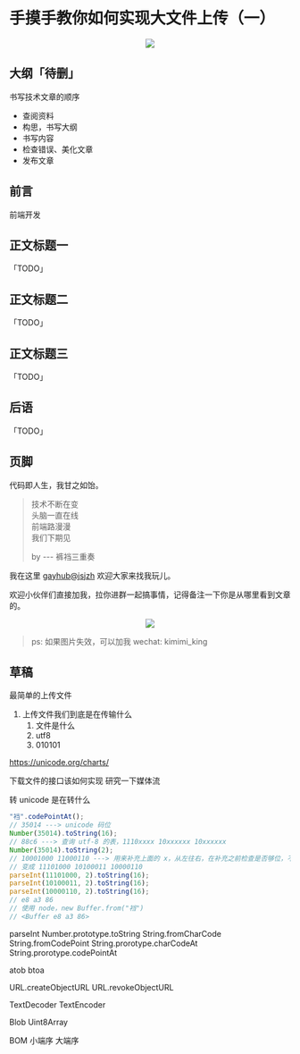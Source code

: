 # 手摸手教你如何实现大文件上传（一）

<div align="center">
  <image src="https://p3-juejin.byteimg.com/tos-cn-i-k3u1fbpfcp/d45a010de01a413ab7101a4479b1ad5e~tplv-k3u1fbpfcp-zoom-1.image" />
</div>

## 大纲「待删」

书写技术文章的顺序

- 查阅资料
- 构思，书写大纲
- 书写内容
- 检查错误、美化文章
- 发布文章

## 前言

前端开发

## 正文标题一

「TODO」

## 正文标题二

「TODO」

## 正文标题三

「TODO」

## 后语

「TODO」

## 页脚

代码即人生，我甘之如饴。

> 技术不断在变  
> 头脑一直在线  
> 前端路漫漫  
> 我们下期见
>
> by --- 裤裆三重奏

我在这里 [gayhub@jsjzh](https://github.com/jsjzh) 欢迎大家来找我玩儿。

欢迎小伙伴们直接加我，拉你进群一起搞事情，记得备注一下你是从哪里看到文章的。

<div align="center">
  <image src="https://p1-juejin.byteimg.com/tos-cn-i-k3u1fbpfcp/53fb3e16b1f64ebbb8aee73734371257~tplv-k3u1fbpfcp-watermark.image" />
</div>

> ps: 如果图片失效，可以加我 wechat: kimimi_king

## 草稿

最简单的上传文件

1. 上传文件我们到底是在传输什么
   1. 文件是什么
   2. utf8
   3. 010101

https://unicode.org/charts/

下载文件的接口该如何实现
研究一下媒体流

转 unicode 是在转什么

```js
"裆".codePointAt();
// 35014 ---> unicode 码位
Number(35014).toString(16);
// 88c6 ---> 查询 utf-8 的表，1110xxxx 10xxxxxx 10xxxxxx
Number(35014).toString(2);
// 10001000 11000110 ---> 用来补充上面的 x，从左往右，在补充之前检查是否够位，不够的话左边补 0
// 变成 11101000 10100011 10000110
parseInt(11101000, 2).toString(16);
parseInt(10100011, 2).toString(16);
parseInt(10000110, 2).toString(16);
// e8 a3 86
// 使用 node，new Buffer.from("裆")
// <Buffer e8 a3 86>
```

parseInt
Number.prototype.toString
String.fromCharCode
String.fromCodePoint
String.prorotype.charCodeAt
String.prorotype.codePointAt

atob
btoa

URL.createObjectURL
URL.revokeObjectURL

TextDecoder
TextEncoder

Blob
Uint8Array

BOM 小端序 大端序
